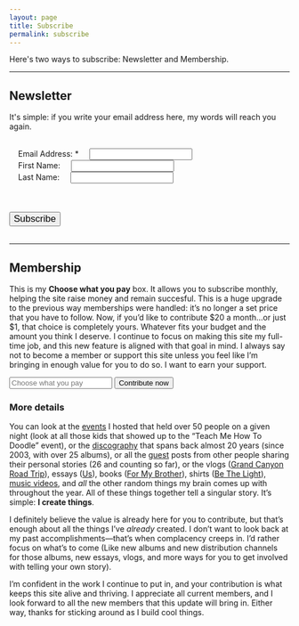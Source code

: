 ```yaml
---
layout: page
title: Subscribe
permalink: subscribe
---
```


Here's two ways to subscribe: Newsletter and Membership.

----

## Newsletter

It's simple: if you write your email address here, my words will reach you again.

<!-- Begin Mailchimp Signup Form -->
<link href="//cdn-images.mailchimp.com/embedcode/classic-10_7.css" rel="stylesheet" type="text/css">
<style type="text/css">
    	#mc_embed_signup {
			font: 17px 'Electrolize',sans-serif;
			width: 100%;
		}
		/* Add your own MailChimp form style overrides in your site stylesheet or in this style block.
		   We recommend moving this block and the preceding CSS link to the HEAD of your HTML file. */
		#mc_embed_signup input.button {
			margin: auto;
			font: 17px 'Electrolize',sans-serif;
		}
		#mc_embed_signup .mc-field-group label {
			display: inline-block;
			margin: 0;
		}
</style>
<div id="mc_embed_signup">
	<form action="https://nashp.us4.list-manage.com/subscribe/post?u=9b6f8e7370b49fc0671bddc99&amp;id=9fae4ee650" method="post" id="mc-embedded-subscribe-form" name="mc-embedded-subscribe-form" class="validate" target="_blank" novalidate>
	    <div id="mc_embed_signup_scroll">
			<div class="mc-field-group">
			    <label for="mce-EMAIL">Email Address: <span class="asterisk">*</span></label>
			    <input type="email" value="" name="EMAIL" class="required email" id="mce-EMAIL">
			</div>
			<div class="mc-field-group">
			    <label for="mce-FNAME">First Name:</label>
			    <input type="text" value="" name="FNAME" class="" id="mce-FNAME">
			</div>
			<div class="mc-field-group">
			    <label for="mce-LNAME">Last Name:</label>
			    <input type="text" value="" name="LNAME" class="" id="mce-LNAME">
			</div>
		    <div id="mce-responses" class="clear">
		        <div class="response" id="mce-error-response" style="display:none"></div>
		        <div class="response" id="mce-success-response" style="display:none"></div>
		    </div>    <!-- real people should not fill this in and expect good things - do not remove this or risk form bot signups-->
		    <div style="position: absolute; left: -5000px;" aria-hidden="true"><input type="text" name="b_9b6f8e7370b49fc0671bddc99_9fae4ee650" tabindex="-1" value=""></div>
		    <div class="clear"><input type="submit" value="Subscribe" name="subscribe" id="mc-embedded-subscribe" class="button"></div>
	    </div>
	</form>
</div>

<!--End mc_embed_signup-->

----

## Membership

This is my **Choose what you pay** box. It allows you to subscribe monthly, helping the site raise money and remain succesful. This is a huge upgrade to the previous way memberships were handled: it’s no longer a set price that you have to follow. Now, if you’d like to contribute $20 a month...or just $1, that choice is completely yours. Whatever fits your budget and the amount you think I deserve. I continue to focus on making this site my full-time job, and this new feature is aligned with that goal in mind. I always say not to become a member or support this site unless you feel like I’m bringing in enough value for you to do so. I want to earn your support.

<form class="contribute" action="https://nashp.memberful.com/checkout" method="get">
  <input type="hidden" name="plan" value="53002" />
  <input type="number" name="price" placeholder="Choose what you pay" required="required" min="1.00" step="0.01" />
  <input type="submit" value="Contribute now" />
</form>

### More details

You can look at the [events](create) I hosted that held over 50 people on a given night (look at all those kids that showed up to the “Teach Me How To Doodle” event), or the [discography](music) that spans back almost 20 years (since 2003, with over 25 albums), or all the [guest](guest) posts from other people sharing their personal stories (26 and counting so far), or the vlogs ([Grand Canyon Road Trip](canyon)), essays ([Us](us)), books ([For My Brother](a1)), shirts ([Be The Light](light)), [music videos](https://nashp.com/music#videos), and *all* the other random things my brain comes up with throughout the year. All of these things together tell a singular story. It’s simple: **I create things**.

I definitely believe the value is already here for you to contribute, but that’s enough about all the things I’ve *already* created. I don’t want to look back at my past accomplishments—that’s when complacency creeps in. I’d rather focus on what’s to come (Like new albums and new distribution channels for those albums, new essays, vlogs, and more ways for you to get involved with telling your own story).

I’m confident in the work I continue to put in, and your contribution is what keeps this site alive and thriving. I appreciate all current members, and I look forward to all the new members that this update will bring in. Either way, thanks for sticking around as I build cool things.
